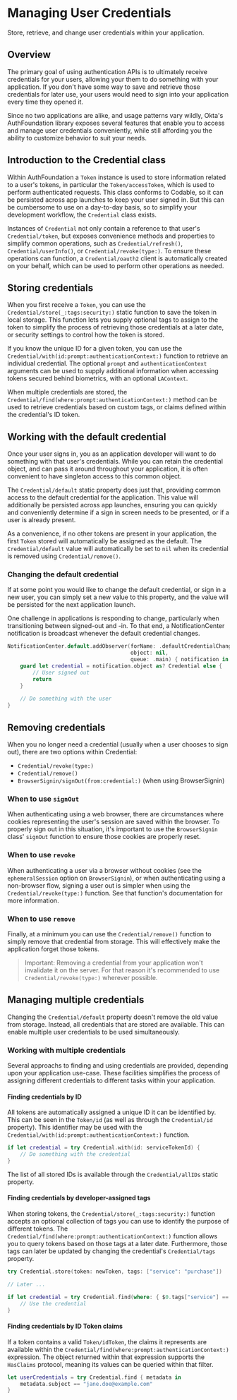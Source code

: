 # Managing User Credentials

Store, retrieve, and change user credentials within your application.

## Overview

The primary goal of using authentication APIs is to ultimately receive credentials for your users, allowing your them to do something with your application. If you don't have some way to save and retrieve those credentials for later use, your users would need to sign into your application every time they opened it.

Since no two applications are alike, and usage patterns vary wildly, Okta's AuthFoundation library exposes several features that enable you to access and manage user credentials conveniently, while still affording you the ability to customize behavior to suit your needs.

## Introduction to the Credential class

Within AuthFoundation a ``Token`` instance is used to store information related to a user's tokens, in particular the ``Token/accessToken``, which is used to perform authenticated requests. This class conforms to Codable, so it can be persisted across app launches to keep your user signed in. But this can be cumbersome to use on a day-to-day basis, so to simplify your development workflow, the ``Credential`` class exists.

Instances of ``Credential`` not only contain a reference to that user's ``Credential/token``, but exposes convenience methods and properties to simplify common operations, such as ``Credential/refresh()``, ``Credential/userInfo()``, or ``Credential/revoke(type:)``. To ensure these operations can function, a ``Credential/oauth2`` client is automatically created on your behalf, which can be used to perform other operations as needed.

## Storing credentials

When you first receive a ``Token``, you can use the ``Credential/store(_:tags:security:)`` static function to save the token in local storage. This function lets you supply optional tags to assign to the token to simplify the process of retrieving those credentials at a later date, or security settings to control how the token is stored.

If you know the unique ID for a given token, you can use the ``Credential/with(id:prompt:authenticationContext:)`` function to retrieve an individual credential. The optional `prompt` and `authenticationContext` arguments can be used to supply additional information when accessing tokens secured behind biometrics, with an optional `LAContext`.

When multiple credentials are stored, the ``Credential/find(where:prompt:authenticationContext:)`` method can be used to retrieve credentials based on custom tags, or claims defined within the credential's ID token.

## Working with the default credential

Once your user signs in, you as an application developer will want to do something with that user's credentials. While you can retain the credential object, and can pass it around throughout your application, it is often convenient to have singleton access to this common object.

The ``Credential/default`` static property does just that, providing common access to the default credential for the application. This value will additionally be persisted across app launches, ensuring you can quickly and conveniently determine if a sign in screen needs to be presented, or if a user is already present.

As a convenience, if no other tokens are present in your application, the first ``Token`` stored will automatically be assigned as the default. The ``Credential/default`` value will automatically be set to `nil` when its credential is removed using ``Credential/remove()``.

### Changing the default credential

If at some point you would like to change the default credential, or sign in a new user, you can simply set a new value to this property, and the value will be persisted for the next application launch.

One challenge in applications is responding to change, particularly when transitioning between signed-out and -in. To that end, a NotificationCenter notification is broadcast whenever the default credential changes.

```swift
NotificationCenter.default.addObserver(forName: .defaultCredentialChanged,
                                       object: nil,
                                       queue: .main) { notification in
    guard let credential = notification.object as? Credential else {
        // User signed out
        return
    }
    
    // Do something with the user
}
```

## Removing credentials

When you no longer need a credential (usually when a user chooses to sign out), there are two options within Credential:

* ``Credential/revoke(type:)``
* ``Credential/remove()``
* `BrowserSignin/signOut(from:credential:)` (when using BrowserSignin)

### When to use `signOut`

When authenticating using a web browser, there are circumstances where cookies representing the user's session are saved within the browser. To properly sign out in this situation, it's important to use the `BrowserSignin` class' `signOut` function to ensure those cookies are properly reset.

### When to use `revoke`

When authenticating a user via a browser without cookies (see the `ephemeralSession` option on `BrowserSignin`), or when authenticating using a non-browser flow, signing a user out is simpler when using the ``Credential/revoke(type:)`` function. See that function's documentation for more information.

### When to use `remove`

Finally, at a minimum you can use the ``Credential/remove()`` function to simply remove that credential from storage. This will effectively make the application forget those tokens.

> Important: Removing a credential from your application won't invalidate it on the server. For that reason it's recommended to use ``Credential/revoke(type:)`` wherever possible.

## Managing multiple credentials

Changing the ``Credential/default`` property doesn't remove the old value from storage. Instead, all credentials that are stored are available. This can enable multiple user credentials to be used simultaneously.

### Working with multiple credentials

Several approachs to finding and using credentials are provided, depending upon your application use-case. These facilities simplifies the process of assigning different credentials to different tasks within your application.

#### Finding credentials by ID

All tokens are automatically assigned a unique ID it can be identified by. This can be seen in the ``Token/id`` (as well as through the ``Credential/id`` property). This identifier may be used with the ``Credential/with(id:prompt:authenticationContext:)`` function.

```swift
if let credential = try Credential.with(id: serviceTokenId) {
    // Do something with the credential
}
```

The list of all stored IDs is available through the ``Credential/allIDs`` static property.

#### Finding credentials by developer-assigned tags

When storing tokens, the ``Credential/store(_:tags:security:)`` function accepts an optional collection of tags you can use to identify the purpose of different tokens.  The ``Credential/find(where:prompt:authenticationContext:)`` function allows you to query tokens based on those tags at a later date.  Furthermore, those tags can later be updated by changing the credential's ``Credential/tags`` property.

```swift
try Credential.store(token: newToken, tags: ["service": "purchase"])

// Later ...

if let credential = try Credential.find(where: { $0.tags["service"] == "purchase" }).first {
    // Use the credential
}
```

#### Finding credentials by ID Token claims

If a token contains a valid ``Token/idToken``, the claims it represents are available within the ``Credential/find(where:prompt:authenticationContext:)`` expression. The object returned within that expression supports the ``HasClaims`` protocol, meaning its values can be queried within that filter.

```swift
let userCredentials = try Credential.find { metadata in
    metadata.subject == "jane.doe@example.com"
}
```
